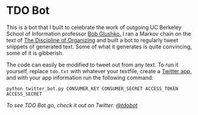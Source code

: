 # TDO Bot

This is a bot that I built to celebrate the work of outgoing UC Berkeley School of Information professor [Bob Glushko.](people.ischool.berkeley.edu/~glushko/) I ran a Markov chain on the text of [The Discipline of Organizing](http://disciplineoforganizing.org/) and built a bot to regularly tweet snippets of generated text. Some of what it generates is quite convincing, some of it is gibberish.


The code can easily be modified to tweet out from any text. To run it yourself, replace `tdo.txt` with whatever your textfile, create a [Twitter app,](https://apps.twitter.com/) and with your app information run the following command:

    python twitter_bot.py CONSUMER_KEY CONSUMER_SECRET ACCESS_TOKEN ACCESS_SECRET
    
*To see TDO Bot go, check it out on Twitter:*
[*@tdobot*](https://twitter.com/tdobot/)